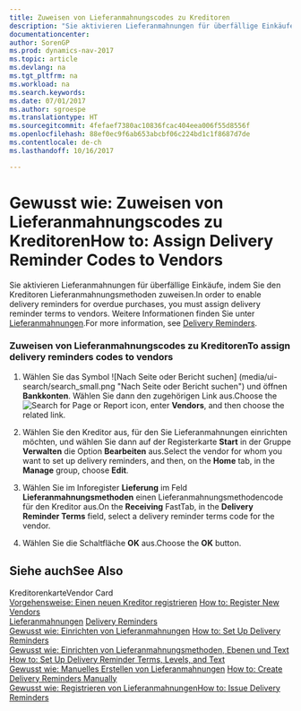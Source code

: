 ```yaml
---
title: Zuweisen von Lieferanmahnungscodes zu Kreditoren
description: "Sie aktivieren Lieferanmahnungen für überfällige Einkäufe, indem Sie den Kreditoren Lieferanmahnungsmethoden zuweisen. Weitere Informationen finden Sie unter [Lieferanmahnungen](delivery-reminders.md)."
documentationcenter: 
author: SorenGP
ms.prod: dynamics-nav-2017
ms.topic: article
ms.devlang: na
ms.tgt_pltfrm: na
ms.workload: na
ms.search.keywords: 
ms.date: 07/01/2017
ms.author: sgroespe
ms.translationtype: HT
ms.sourcegitcommit: 4fefaef7380ac10836fcac404eea006f55d8556f
ms.openlocfilehash: 88ef0ec9f6ab653abcbf06c224bd1c1f8687d7de
ms.contentlocale: de-ch
ms.lasthandoff: 10/16/2017

---
```

# <a name="how-to-assign-delivery-reminder-codes-to-vendors"></a><span data-ttu-id="958d9-104">Gewusst wie: Zuweisen von Lieferanmahnungscodes zu Kreditoren</span><span class="sxs-lookup"><span data-stu-id="958d9-104">How to: Assign Delivery Reminder Codes to Vendors</span></span>
<span data-ttu-id="958d9-105">Sie aktivieren Lieferanmahnungen für überfällige Einkäufe, indem Sie den Kreditoren Lieferanmahnungsmethoden zuweisen.</span><span class="sxs-lookup"><span data-stu-id="958d9-105">In order to enable delivery reminders for overdue purchases, you must assign delivery reminder terms to vendors.</span></span> <span data-ttu-id="958d9-106">Weitere Informationen finden Sie unter [Lieferanmahnungen](delivery-reminders.md).</span><span class="sxs-lookup"><span data-stu-id="958d9-106">For more information, see [Delivery Reminders](delivery-reminders.md).</span></span>  
  
### <a name="to-assign-delivery-reminders-codes-to-vendors"></a><span data-ttu-id="958d9-107">Zuweisen von Lieferanmahnungscodes zu Kreditoren</span><span class="sxs-lookup"><span data-stu-id="958d9-107">To assign delivery reminders codes to vendors</span></span>  
  
1.  <span data-ttu-id="958d9-108">Wählen Sie das Symbol ![Nach Seite oder Bericht suchen] (media/ui-search/search_small.png "Nach Seite oder Bericht suchen") und öffnen **Bankkonten**. Wählen Sie dann den zugehörigen Link aus.</span><span class="sxs-lookup"><span data-stu-id="958d9-108">Choose the ![Search for Page or Report](media/ui-search/search_small.png "Search for Page or Report icon") icon, enter **Vendors**, and then choose the related link.</span></span>  
  
2.  <span data-ttu-id="958d9-109">Wählen Sie den Kreditor aus, für den Sie Lieferanmahnungen einrichten möchten, und wählen Sie dann auf der Registerkarte **Start** in der Gruppe **Verwalten** die Option **Bearbeiten** aus.</span><span class="sxs-lookup"><span data-stu-id="958d9-109">Select the vendor for whom you want to set up delivery reminders, and then, on the **Home** tab, in the **Manage** group, choose **Edit**.</span></span>  
  
3.  <span data-ttu-id="958d9-110">Wählen Sie im Inforegister **Lieferung** im Feld **Lieferanmahnungsmethoden** einen Lieferanmahnungsmethodencode für den Kreditor aus.</span><span class="sxs-lookup"><span data-stu-id="958d9-110">On the **Receiving** FastTab, in the **Delivery Reminder Terms** field, select a delivery reminder terms code for the vendor.</span></span>  
  
4.  <span data-ttu-id="958d9-111">Wählen Sie die Schaltfläche **OK** aus.</span><span class="sxs-lookup"><span data-stu-id="958d9-111">Choose the **OK** button.</span></span>  
  
## <a name="see-also"></a><span data-ttu-id="958d9-112">Siehe auch</span><span class="sxs-lookup"><span data-stu-id="958d9-112">See Also</span></span>  
 <span data-ttu-id="958d9-113">Kreditorenkarte</span><span class="sxs-lookup"><span data-stu-id="958d9-113">Vendor Card</span></span>   
 <span data-ttu-id="958d9-114">[Vorgehensweise: Einen neuen Kreditor registrieren](how-to-register-new-vendors.md) </span><span class="sxs-lookup"><span data-stu-id="958d9-114">[How to: Register New Vendors](how-to-register-new-vendors.md) </span></span>  
 <span data-ttu-id="958d9-115">[Lieferanmahnungen](delivery-reminders.md) </span><span class="sxs-lookup"><span data-stu-id="958d9-115">[Delivery Reminders](delivery-reminders.md) </span></span>  
 <span data-ttu-id="958d9-116">[Gewusst wie: Einrichten von Lieferanmahnungen](how-to-set-up-delivery-reminders.md) </span><span class="sxs-lookup"><span data-stu-id="958d9-116">[How to: Set Up Delivery Reminders](how-to-set-up-delivery-reminders.md) </span></span>  
 <span data-ttu-id="958d9-117">[Gewusst wie: Einrichten von Lieferanmahnungsmethoden, Ebenen und Text](how-to-set-up-delivery-reminder-terms-levels-and-text.md) </span><span class="sxs-lookup"><span data-stu-id="958d9-117">[How to: Set Up Delivery Reminder Terms, Levels, and Text](how-to-set-up-delivery-reminder-terms-levels-and-text.md) </span></span>  
 <span data-ttu-id="958d9-118">[Gewusst wie: Manuelles Erstellen von Lieferanmahnungen](how-to-create-delivery-reminders-manually.md) </span><span class="sxs-lookup"><span data-stu-id="958d9-118">[How to: Create Delivery Reminders Manually](how-to-create-delivery-reminders-manually.md) </span></span>  
 [<span data-ttu-id="958d9-119">Gewusst wie: Registrieren von Lieferanmahnungen</span><span class="sxs-lookup"><span data-stu-id="958d9-119">How to: Issue Delivery Reminders</span></span>](how-to-issue-delivery-reminders.md)
